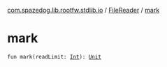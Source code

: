 [com.spazedog.lib.rootfw.stdlib.io](../index.md) / [FileReader](index.md) / [mark](.)

# mark

`fun mark(readLimit: `[`Int`](https://kotlinlang.org/api/latest/jvm/stdlib/kotlin/-int/index.html)`): `[`Unit`](https://kotlinlang.org/api/latest/jvm/stdlib/kotlin/-unit/index.html)